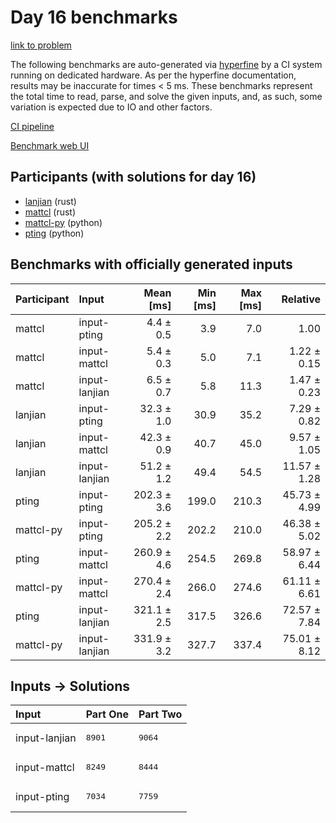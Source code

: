 # Day 16 benchmarks

[link to problem](https://adventofcode.com/2023/day/16)

The following benchmarks are auto-generated via
[hyperfine](https://github.com/sharkdp/hyperfine) by a CI system running on
dedicated hardware. As per the hyperfine documentation, results may be
inaccurate for times < 5 ms. These benchmarks represent the total time to read,
parse, and solve the given inputs, and, as such, some variation is expected due
to IO and other factors.

[CI pipeline](http://ci.papercode.net:8080/teams/main/pipelines/aoc2023)

[Benchmark web UI](https://aoc.ancalagon.black)


## Participants (with solutions for day 16)

- [lanjian](https://github.com/lanjian/aoc-2023) (rust)
- [mattcl](https://github.com/mattcl/aoc2023) (rust)
- [mattcl-py](https://github.com/mattcl/aoc2023-py) (python)
- [pting](https://github.com/pting/aoc2023) (python)


## Benchmarks with officially generated inputs

| Participant | Input | Mean [ms] | Min [ms] | Max [ms] | Relative |
|:---|:---|---:|---:|---:|---:|
| mattcl | input-pting | 4.4 ± 0.5 | 3.9 | 7.0 | 1.00 |
| mattcl | input-mattcl | 5.4 ± 0.3 | 5.0 | 7.1 | 1.22 ± 0.15 |
| mattcl | input-lanjian | 6.5 ± 0.7 | 5.8 | 11.3 | 1.47 ± 0.23 |
| lanjian | input-pting | 32.3 ± 1.0 | 30.9 | 35.2 | 7.29 ± 0.82 |
| lanjian | input-mattcl | 42.3 ± 0.9 | 40.7 | 45.0 | 9.57 ± 1.05 |
| lanjian | input-lanjian | 51.2 ± 1.2 | 49.4 | 54.5 | 11.57 ± 1.28 |
| pting | input-pting | 202.3 ± 3.6 | 199.0 | 210.3 | 45.73 ± 4.99 |
| mattcl-py | input-pting | 205.2 ± 2.2 | 202.2 | 210.0 | 46.38 ± 5.02 |
| pting | input-mattcl | 260.9 ± 4.6 | 254.5 | 269.8 | 58.97 ± 6.44 |
| mattcl-py | input-mattcl | 270.4 ± 2.4 | 266.0 | 274.6 | 61.11 ± 6.61 |
| pting | input-lanjian | 321.1 ± 2.5 | 317.5 | 326.6 | 72.57 ± 7.84 |
| mattcl-py | input-lanjian | 331.9 ± 3.2 | 327.7 | 337.4 | 75.01 ± 8.12 |


## Inputs -> Solutions

| Input | Part One | Part Two |
|:---|:---|:---|
|input-lanjian|<pre>8901</pre>|<pre>9064</pre>|
|input-mattcl|<pre>8249</pre>|<pre>8444</pre>|
|input-pting|<pre>7034</pre>|<pre>7759</pre>|